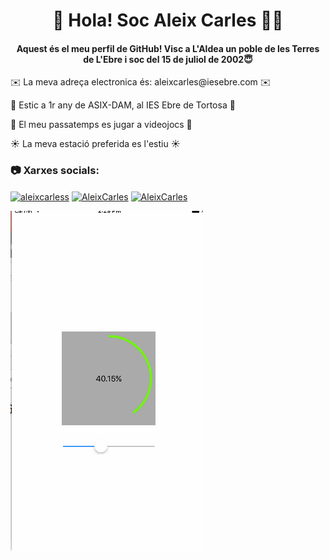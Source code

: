 <h1 align="center">🙋‍ Hola! Soc Aleix Carles 🙋‍♂️</h1>
<h4 align="center">Aquest és el meu perfil de GitHub! Visc a L'Aldea un poble de les Terres de L'Ebre i soc del 15 de juliol de 2002😇</h4>

<p align="left">✉️  La meva adreça electronica és: aleixcarles@iesebre.com ✉️</p>
<p align="left">📔  Estic a 1r any de ASIX-DAM, al IES Ebre de Tortosa 📔</p>
<p align="left">👾  El meu passatemps es jugar a videojocs 👾</p>
<p align="left">☀️  La meva estació preferida es l'estiu ☀️</p>

<h3 align="left">📷 Xarxes socials:</h3>
<p align="left">
<a href="https://www.instagram.com/aleixcarless/" target="blank"><img align="center" src="https://raw.githubusercontent.com/rahuldkjain/github-profile-readme-generator/master/src/images/icons/Social/instagram.svg" alt="aleixcarless" height="30" width="40" /></a>
<a href="https://m.facebook.com/people/Aleix-Carles-Santus/100010551490715/" target="blank"><img align="center" src="https://github.com/rahuldkjain/github-profile-readme-generator/blob/master/src/images/icons/Social/facebook.svg" alt="AleixCarles" height="30" width="40" /></a>
<a href="https://twitter.com/Aleix_Carles_?t=LqOuCPajQ6KAyeYsyUNI6w&s=09" target="blank"><img align="center" src="https://github.com/rahuldkjain/github-profile-readme-generator/blob/master/src/images/icons/Social/twitter.svg" alt="AleixCarles" height="30" width="40" /></a>
</p>

![image](https://github.com/ZhengYaWei1992/ZWProgressView/blob/master/Untitled3.gif)

